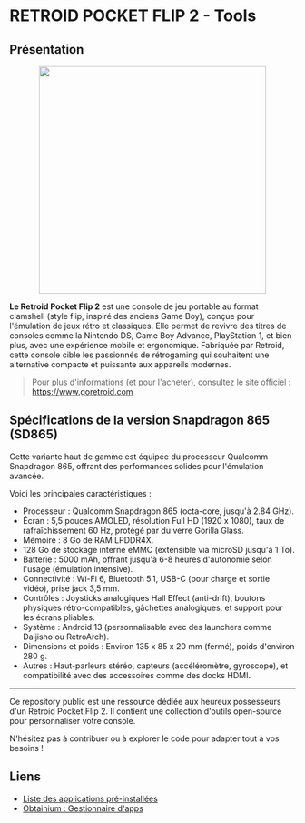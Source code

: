 # RETROID POCKET FLIP 2 - Tools

## Présentation

<center><img src="https://www.goretroid.com/cdn/shop/files/4_ba0d5be9-d80f-46f4-aee1-6c5c019d7363_1024x1024@2x.jpg?v=1741931343" width="400px" height="400px"></center>

__Le Retroid Pocket Flip 2__ est une console de jeu portable au format clamshell (style flip, inspiré des anciens Game Boy), conçue pour l'émulation de jeux rétro et classiques. Elle permet de revivre des titres de consoles comme la Nintendo DS, Game Boy Advance, PlayStation 1, et bien plus, avec une expérience mobile et ergonomique. Fabriquée par Retroid, cette console cible les passionnés de rétrogaming qui souhaitent une alternative compacte et puissante aux appareils modernes.

> Pour plus d'informations (et pour l'acheter), consultez le site officiel : https://www.goretroid.com

## Spécifications de la version Snapdragon 865 (SD865)
Cette variante haut de gamme est équipée du processeur Qualcomm Snapdragon 865, offrant des performances solides pour l'émulation avancée. 

Voici les principales caractéristiques :

* Processeur : Qualcomm Snapdragon 865 (octa-core, jusqu'à 2.84 GHz).
* Écran : 5,5 pouces AMOLED, résolution Full HD (1920 x 1080), taux de rafraîchissement 60 Hz, protégé par du verre Gorilla Glass.
* Mémoire : 8 Go de RAM LPDDR4X.
* 128 Go de stockage interne eMMC (extensible via microSD jusqu'à 1 To).
* Batterie : 5000 mAh, offrant jusqu'à 6-8 heures d'autonomie selon l'usage (émulation intensive).
* Connectivité : Wi-Fi 6, Bluetooth 5.1, USB-C (pour charge et sortie vidéo), prise jack 3,5 mm.
* Contrôles : Joysticks analogiques Hall Effect (anti-drift), boutons physiques rétro-compatibles, gâchettes analogiques, et support pour les écrans pliables.
* Système : Android 13 (personnalisable avec des launchers comme Daijisho ou RetroArch).
* Dimensions et poids : Environ 135 x 85 x 20 mm (fermé), poids d'environ 280 g.
* Autres : Haut-parleurs stéréo, capteurs (accéléromètre, gyroscope), et compatibilité avec des accessoires comme des docks HDMI.
___
Ce repository public est une ressource dédiée aux heureux possesseurs d'un Retroid Pocket Flip 2. Il contient une collection d'outils open-source pour personnaliser votre console. 

N'hésitez pas à contribuer ou à explorer le code pour adapter tout à vos besoins !

## Liens

* [Liste des applications pré-installées](./PreInstalled_Apps.md)
* [Obtainium : Gestionnaire d'apps](./Obtainium.md)